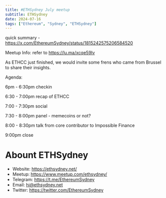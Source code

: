 ```yaml
---
title: #ETHSydney July meetup
subtitle: ETHSydney
date: 2024-07-16
tags: ["Ethereum", "Sydney", "ETHSydney"]
---
```


quick summary - https://x.com/EthereumSydney/status/1815242575206584520

Meetup Info: refer to https://lu.ma/xcqe59lv

As ETHCC just finished, we would invite some frens who came from Brussel to share their insights.

​Agenda:

​6pm - 6:30pm checkin

​6:30 - 7:00pm recap of ETHCC

​7:00 - 7:30pm social

​7:30 - 8:00pm panel - memecoins or not?

​8:00 - 8:30pm talk from core contributor to Impossible Finance

​9:00pm close



# Abount ETHSydney

- Website: https://ethsydney.net/
- Meetup: https://www.meetup.com/ethsydney/
- Telegram: https://t.me/EthereumSydney
- Email: hi@ethsydney.net
- Twitter: https://twitter.com/EthereumSydney